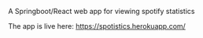 A Springboot/React web app for viewing spotify statistics

The app is live here: https://spotistics.herokuapp.com/
